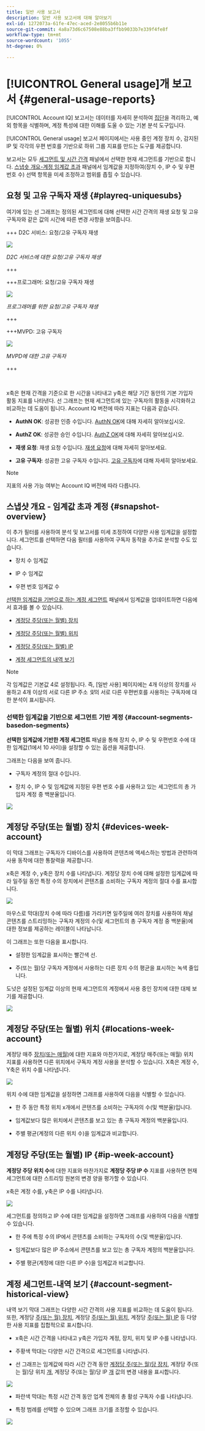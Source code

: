 ```yaml
---
title: 일반 사용 보고서
description: 일반 사용 보고서에 대해 알아보기
exl-id: 1272073a-61fe-47ec-aced-2e8055b6b11e
source-git-commit: 4a8a73d6c67508e88ba3ffbb9033b7e339f4fe8f
workflow-type: tm+mt
source-wordcount: '1055'
ht-degree: 0%

---
```


# [!UICONTROL General usage]개 보고서 {#general-usage-reports}

[!UICONTROL Account IQ] 보고서는 데이터를 자세히 분석하여 [집단](/help/accountiq/product-concepts.md#segmet-def)을 격리하고, 예외 항목을 식별하며, 계정 특성에 대한 이해를 도울 수 있는 기본 분석 도구입니다.

[!UICONTROL General usage] 보고서 페이지에서는 사용 중인 계정 장치 수, 감지된 IP 및 각각의 우편 번호를 기반으로 하위 그룹 지표를 만드는 도구를 제공합니다.

보고서는 모두 [세그먼트 및 시간 간격](/help/accountiq/segments-timeinterval.md) 패널에서 선택한 현재 세그먼트를 기반으로 합니다. [스냅숏 개요-계정 임계값 초과](#snapshot-overview) 패널에서 임계값을 지정하여(장치 수, IP 수 및 우편 번호 수) 선택 항목을 미세 조정하고 범위를 좁힐 수 있습니다.

## 요청 및 고유 구독자 재생 {#playreq-uniquesubs}

여기에 있는 선 그래프는 정의된 세그먼트에 대해 선택한 시간 간격의 재생 요청 및 고유 구독자와 같은 값의 시간에 따른 변경 사항을 보여줍니다.

+++ D2C 서비스: 요청/고유 구독자 재생

![](assets/d2c-line-graph-gu.png)


*D2C 서비스에 대한 요청/고유 구독자 재생*

+++

+++프로그래머: 요청/고유 구독자 재생

![](assets/progr-line-graph-gu.png)


*프로그래머를 위한 요청/고유 구독자 재생*

+++

+++MVPD: 고유 구독자

![](assets/mvpd-line-graph-gu.png)

*MVPD에 대한 고유 구독자*

+++

<br/>

x축은 현재 간격을 기준으로 한 시간을 나타내고 y축은 해당 기간 동안의 기본 가입자 활동 지표를 나타낸다. 선 그래프는 현재 세그먼트에 있는 구독자의 활동을 시각화하고 비교하는 데 도움이 됩니다. Account IQ 버전에 따라 지표는 다음과 같습니다.

* **AuthN OK**: 성공한 인증 수입니다. [AuthN OK](/help/accountiq/product-concepts.md#authn-ok-def)에 대해 자세히 알아보십시오.

* **AuthZ OK**: 성공한 승인 수입니다. [AuthZ OK](/help/accountiq/product-concepts.md#authz-ok-def)에 대해 자세히 알아보십시오.

* **재생 요청**: 재생 요청 수입니다. [재생 요청](/help/accountiq/product-concepts.md#play-requests-def)에 대해 자세히 알아보세요.

* **고유 구독자**: 성공한 고유 구독자 수입니다. [고유 구독자](/help/accountiq/product-concepts.md#unique-subscriber-def)에 대해 자세히 알아보세요.

>[!NOTE]
>
>지표의 사용 가능 여부는 Account IQ 버전에 따라 다릅니다.

## 스냅샷 개요 - 임계값 초과 계정 {#snapshot-overview}

이 추가 필터를 사용하여 분석 및 보고서를 미세 조정하여 다양한 사용 임계값을 설정합니다. 세그먼트를 선택하면 다음 필터를 사용하여 구독자 동작을 추가로 분석할 수도 있습니다.

* 장치 수 임계값

* IP 수 임계값

* 우편 번호 임계값 수

[선택한 임계값을 기반으로 하는 계정 세그먼트](#account-segments-basedon-segments) 패널에서 임계값을 업데이트하면 다음에서 효과를 볼 수 있습니다.

* [계정당 주당(또는 월별) 장치](#devices-week-account)

* [계정당 주당(또는 월별) 위치](#locations-week-account)

* [계정당 주당(또는 월별) IP](#ip-week-account)

* [계정 세그먼트의 내역 보기](#account-segment-historical-view)

>[!NOTE]
>
>각 임계값은 기본값 4로 설정됩니다. 즉, [일반 사용] 페이지에는 4개 이상의 장치를 사용하고 4개 이상의 서로 다른 IP 주소 *및*&#x200B;의 서로 다른 우편번호를 사용하는 구독자에 대한 분석이 표시됩니다.

### 선택한 임계값을 기반으로 세그먼트 기반 계정 {#account-segments-basedon-segments}

**선택한 임계값에 기반한 계정 세그먼트** 패널을 통해 장치 수, IP 수 및 우편번호 수에 대한 임계값(1에서 10 사이)을 설정할 수 있는 옵션을 제공합니다.

그래프는 다음을 보여 줍니다.

* 구독자 계정의 절대 수입니다.

* 장치 수, IP 수 및 임계값에 지정된 우편 번호 수를 사용하고 있는 세그먼트의 총 가입자 계정 중 백분율입니다.

![](assets/select-thresholds.png)

## 계정당 주당(또는 월별) 장치 {#devices-week-account}

이 막대 그래프는 구독자가 디바이스를 사용하여 콘텐츠에 액세스하는 방법과 관련하여 사용 동작에 대한 통찰력을 제공합니다.

x축은 계정 수, y축은 장치 수를 나타냅니다. 계정당 장치 수에 대해 설정한 임계값에 따라 일주일 동안 특정 수의 장치에서 콘텐츠를 소비하는 구독자 계정의 절대 수를 표시합니다.

![](assets/bar-gr-devices-w-acc.png)

마우스로 막대(장치 수에 따라 다름)를 가리키면 일주일에 여러 장치를 사용하여 채널 콘텐츠를 스트리밍하는 구독자 계정의 수(및 세그먼트의 총 구독자 계정 중 백분율)에 대한 정보를 제공하는 레이블이 나타납니다.

이 그래프는 또한 다음을 표시합니다.

* 설정한 임계값을 표시하는 빨간색 선.

* 주(또는 월)당 구독자 계정에서 사용하는 다른 장치 수의 평균을 표시하는 녹색 줄입니다.

도넛은 설정된 임계값 이상의 현재 세그먼트의 계정에서 사용 중인 장치에 대한 대체 보기를 제공합니다.

![](assets/donut-devices-w-acc.png)

## 계정당 주당(또는 월별) 위치 {#locations-week-account}

계정당 매주 [장치(또는 매월)](#devices-week-account)에 대한 지표와 마찬가지로, 계정당 매주(또는 매월) 위치 지표를 사용하면 다른 위치에서 구독자 계정 사용을 분석할 수 있습니다. X축은 계정 수, Y축은 위치 수를 나타냅니다.

![](assets/graph-loc-week-acc.png)

위치 수에 대한 임계값을 설정하면 그래프를 사용하여 다음을 식별할 수 있습니다.

* 한 주 동안 특정 위치 x개에서 콘텐츠를 소비하는 구독자의 수(및 백분율)입니다.

* 임계값보다 많은 위치에서 콘텐츠를 보고 있는 총 구독자 계정의 백분율입니다.

* 주별 평균(계정의 다른 위치 수)을 임계값과 비교합니다.

## 계정당 주당(또는 월별) IP {#ip-week-account}

**계정당 주당 위치 수**&#x200B;에 대한 지표와 마찬가지로 **계정당 주당 IP 수** 지표를 사용하면 현재 세그먼트에 대한 스트리밍 원본의 변경 양을 평가할 수 있습니다.

x축은 계정 수를, y축은 IP 수를 나타냅니다.

![](assets/graph-ip-week-acc.png)

세그먼트를 정의하고 IP 수에 대한 임계값을 설정하면 그래프를 사용하여 다음을 식별할 수 있습니다.

* 한 주에 특정 수의 IP에서 콘텐츠를 소비하는 구독자의 수(및 백분율)입니다.

* 임계값보다 많은 IP 주소에서 콘텐츠를 보고 있는 총 구독자 계정의 백분율입니다.

* 주별 평균(계정에 대한 다른 IP 수)을 임계값과 비교합니다.

## 계정 세그먼트-내역 보기 {#account-segment-historical-view}

내역 보기 막대 그래프는 다양한 시간 간격의 사용 지표를 비교하는 데 도움이 됩니다. 또한, 계정당 [주(또는 월) 장치](#devices-week-account), 계정당 [주(또는 월) 위치](#locations-week-account), 계정당 [주(또는 월) IP](#ip-week-account) 등 다양한 사용 지표를 집합적으로 표시합니다.

* x축은 시간 간격을 나타내고 y축은 가입자 계정, 장치, 위치 및 IP 수를 나타냅니다.

* 주황색 막대는 다양한 시간 간격으로 세그먼트를 나타냅니다.

* 선 그래프는 임계값에 따라 시간 간격 동안 [계정당 주(또는 월)당 장치](#devices-week-account), 계정당 주(또는 월)당 위치 [개](#locations-week-account), 계정당 주(또는 월)당 IP [개](#ip-week-account) 값의 변경 내용을 표시합니다.

![](assets/historical-view.png)

* 파란색 막대는 특정 시간 간격 동안 업계 전체의 총 활성 구독자 수를 나타냅니다.

* 특정 범례를 선택할 수 있으며 그래프 크기를 조정할 수 있습니다.

![](assets/historical-view-total.png)
